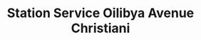 ---
title: "Station Service Oilibya Avenue Christiani"
url: /treichville/station-service-oilibya-avenue-christiani/
shop: Allgemein
---